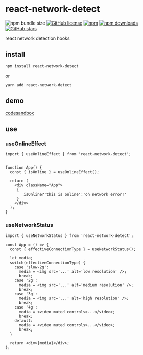 # react-network-detect


![npm bundle size](https://img.shields.io/bundlephobia/minzip/react-network-detect)
[![GitHub license](https://img.shields.io/github/license/geekskai/react-network-detect)](https://github.com/geekskai/react-network-detect/blob/main/LICENSE)
[![npm](https://img.shields.io/npm/v/react-network-detect.svg)](https://www.npmjs.com/package/react-network-detect)
[![npm downloads](https://img.shields.io/npm/dm/react-network-detect.svg)](https://www.npmjs.com/package/react-network-detect)
[![GitHub stars](https://img.shields.io/github/stars/geekskai/react-network-detect)](https://github.com/geekskai/react-network-detect/stargazers)



react network detection hooks


## install

`npm install react-network-detect`

or

`yarn add react-network-detect`

## demo 
[codesandbox](https://codesandbox.io/s/awesome-lovelace-f9g8lf?file=/src/App.tsx)


## use
###  useOnlineEffect 
`import { useOnlineEffect } from 'react-network-detect';`

```

function App() {
  const { isOnline } = useOnlineEffect();

  return (
    <div className="App">
     {
        isOnline?'this is online':'oh network error!'
     }
    </div>
  );
}

```

###  useNetworkStatus

`import { useNetworkStatus } from 'react-network-detect';`

```
const App = () => {
  const { effectiveConnectionType } = useNetworkStatus();

  let media;
  switch(effectiveConnectionType) {
    case 'slow-2g':
      media = <img src='...' alt='low resolution' />;
      break;
    case '2g':
      media = <img src='...' alt='medium resolution' />;
      break;
    case '3g':
      media = <img src='...' alt='high resolution' />;
      break;
    case '4g':
      media = <video muted controls>...</video>;
      break;
    default:
      media = <video muted controls>...</video>;
      break;
  }
  
  return <div>{media}</div>;
};
```
